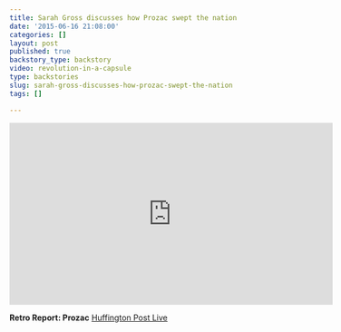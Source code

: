 ```yaml
---
title: Sarah Gross discusses how Prozac swept the nation
date: '2015-06-16 21:08:00'
categories: []
layout: post
published: true
backstory_type: backstory
video: revolution-in-a-capsule
type: backstories
slug: sarah-gross-discusses-how-prozac-swept-the-nation
tags: []

---
```

<iframe src="http://embed.live.huffingtonpost.com/HPLEmbedPlayer/?segmentId=541afed878c90ac46700029f&amp;autoPlay=false" width="570" height="321" frameborder="0" scrollable="no"></iframe>

**Retro Report: Prozac**
[Huffington Post Live](http://live.huffingtonpost.com/r/segment/treating-depression-antidepressants-prozac/541afed878c90ac46700029f)

